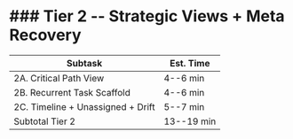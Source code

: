 # ### Tier 2 -- Strategic Views + Meta Recovery

| Subtask | Est. Time |
|---|---|
| 2A. Critical Path View | 4--6 min |
| 2B. Recurrent Task Scaffold | 4--6 min |
| 2C. Timeline + Unassigned + Drift | 5--7 min |
| Subtotal Tier 2 | 13--19 min |
